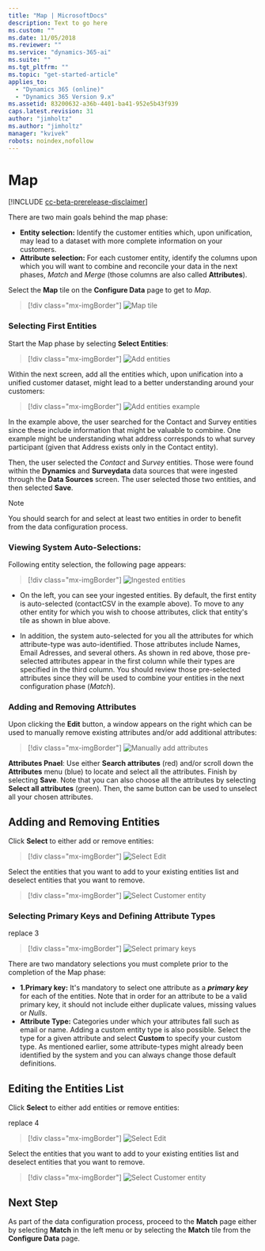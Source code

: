 ```yaml
---
title: "Map | MicrosoftDocs"
description: Text to go here
ms.custom: ""
ms.date: 11/05/2018
ms.reviewer: ""
ms.service: "dynamics-365-ai"
ms.suite: ""
ms.tgt_pltfrm: ""
ms.topic: "get-started-article"
applies_to: 
  - "Dynamics 365 (online)"
  - "Dynamics 365 Version 9.x"
ms.assetid: 83200632-a36b-4401-ba41-952e5b43f939
caps.latest.revision: 31
author: "jimholtz"
ms.author: "jimholtz"
manager: "kvivek"
robots: noindex,nofollow
---
```

# Map

[!INCLUDE [cc-beta-prerelease-disclaimer](../includes/cc-beta-prerelease-disclaimer.md)]

There are two main goals behind the map phase:

- **Entity selection:** Identify the customer entities which, upon unification, may lead to a dataset with more complete information on your customers.
- **Attribute selection:** For each customer entity, identify the columns upon which you will want to combine and reconcile your data in the next phases, *Match* and *Merge* (those columns are also called **Attributes**).

Select the **Map** tile on the **Configure Data** page to get to *Map*.

> [!div class="mx-imgBorder"] 
> ![](media/data-manager-configure-map.png "Map tile")

### Selecting First Entities

Start the Map phase by selecting **Select Entities**:

> [!div class="mx-imgBorder"] 
> ![](media/data-manager-configure-map-add-entities.png "Add entities")

Within the next screen, add all the entities which, upon unification into a unified customer dataset, might lead to a better understanding around your customers:

> [!div class="mx-imgBorder"] 
> ![](media/data-manager-configure-map-add-entities-example.png "Add entities example")

In the example above, the user searched for the Contact and Survey entities since these include information that might be valuable to combine. One example might be understanding what address corresponds to what survey participant (given that Address exists only in the Contact entity). 

Then, the user selected the *Contact* and *Survey* entities. Those were found within the **Dynamics** and **Surveydata** data sources that were ingested through the **Data Sources** screen. The user selected those two entities, and then selected **Save**.

> [!NOTE]
> You should search for and select at least two entities in order to benefit from the data configuration process.

### Viewing System Auto-Selections:

Following entity selection, the following page appears:

> [!div class="mx-imgBorder"] 
> ![](media/data-manager-configure-map-ingested-entities.png "Ingested entities")

- On the left, you can see your ingested entities. By default, the first entity is auto-selected (contactCSV in the example above). To move to any other entity for which you wish to choose attributes, click that entity's tile as shown in blue above. 

- In addition, the system auto-selected for you all the attributes for which attribute-type was auto-identified. Those attributes include Names, Email Adresses, and several others. As shown in red above, those pre-selected attributes appear in the first column while their types are specified in the third column. You should review those pre-selected attributes since they will be used to combine your entities in the next configuration phase (*Match*). 

### Adding and Removing Attributes

Upon clicking the **Edit** button, a window appears on the right which can be used to manually remove existing attributes and/or add additional attributes:

> [!div class="mx-imgBorder"] 
> ![](media/data-manager-configure-map-add-attributes.png "Manually add attributes")

**Attributes Pnael**: Use either **Search attributes** (red) and/or scroll down the **Attributes** menu (blue) to locate and select all the attributes. Finish by selecting **Save**. Note that you can also choose all the attributes by selecting **Select all attributes** (green). Then, the same button can be used to unselect all your chosen attributes.


## Adding and Removing Entities

Click **Select** to either add or remove entities:

> [!div class="mx-imgBorder"] 
> ![](media/data-manager-configure-map-edit.png "Select Edit")

Select the entities that you want to add to your existing entities list and deselect entities that you want to remove. 

> [!div class="mx-imgBorder"] 
> ![](media/data-manager-configure-map-edit-customer-entity.png "Select Customer entity")

### Selecting Primary Keys and Defining Attribute Types

replace 3
> [!div class="mx-imgBorder"] 
> ![](media/data-manager-configure-map-primary-keys.png "Select primary keys")

There are two mandatory selections you must complete prior to the completion of the Map phase:

- **1.Primary key:** It's mandatory to select one attribute as a ***primary key*** for each of the entities. Note that in order for an attribute to be a valid primary key, it should not include either duplicate values, missing values or *Nulls*. 
- **Attribute Type:** Categories under which your attributes fall such as email or name. Adding a custom entity type is also possible. Select the type for a given attribute and select **Custom**  to specify your custom type. As mentioned earlier, some attribute-types might already been identified by the system and you can always change those default definitions. 

## Editing the Entities List 

Click **Select** to either add entities or remove entities:

replace 4
> [!div class="mx-imgBorder"] 
> ![](media/data-manager-configure-map-edit.png "Select Edit")

Select the entities that you want to add to your existing entities list and deselect entities that you want to remove. 

> [!div class="mx-imgBorder"] 
> ![](media/data-manager-configure-map-edit-customer-entity.png "Select Customer entity")

## Next Step
As part of the data configuration process, proceed to the **Match** page either by selecting **Match** in the left menu or by selecting the **Match** tile from the **Configure Data** page.
